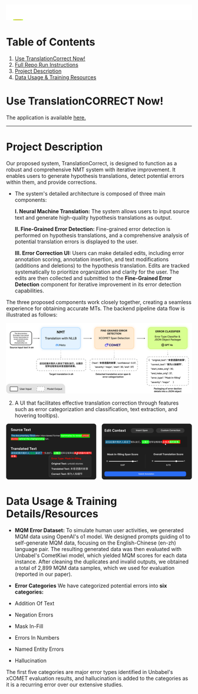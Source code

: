 <p align="center">
  <img src="https://github.com/MekaelWasti/TranslationCorrect-V2/blob/1f48ec4fc7c08d1d9f2af9a9d893b8cdfc2f3b2e/frontend/src/assets/logo.svg" alt="TranslationCorrect Logo" width="800">
</p>


# Table of Contents

1. [Use TranslationCorrect Now!](#use-translationcorrect-now)
2. [Full Repo Run Instructions](#full-repo-run-instructions)
3. [Project Description](#project-description)
4. [Data Usage & Training Resources](#data-usage--training-detailsresources)


# Use TranslationCORRECT Now!

The application is available <a href="https://translation-correct-annotation-git-27a7e8-mekaelwastis-projects.vercel.app/" target="_blank" rel="noopener noreferrer">here.</a>

---

# Project Description

Our proposed system, TranslationCorrect, is designed to function as a robust and comprehensive NMT system with iterative improvement. It enables users to generate hypothesis translations, detect potential errors within them, and provide corrections. 

- The system's detailed architecture is composed of three main components:

	**I. Neural Machine Translation:** The system allows users to input source text and generate high-quality hypothesis translations as output.

	**II. Fine-Grained Error Detection:** Fine-grained error detection is performed on hypothesis translations, and a comprehensive analysis of potential translation errors is displayed to the user.

	**III. Error Correction UI:** Users can make detailed edits, including error annotation scoring, annotation insertion, and text modifications (additions and deletions) to the hypothesis translation. Edits are tracked systematically to prioritize organization and clarity for the user. The edits are then collected and submitted to the **Fine-Grained Error Detection** component for iterative improvement in its error detection capabilities.


The three proposed components work closely together, creating a seamless experience for obtaining
accurate MTs. The backend pipeline data flow is illustrated as follows:

![Backend Pipeline Data Flow](https://github.com/MekaelWasti/TranslationCorrect-V2/blob/c2bde9d079bc566ab143238f0bd7692c4400207c/frontend/src/assets/Pipeline%20Flow%20Diagram_readme.svg)

2. A UI that facilitates effective translation correction through features such as error categorization and classification, text extraction, and hovering tooltips).

![User Interface Error Detection and Correction Visualization](https://github.com/MekaelWasti/TranslationCorrect-V2/blob/9cc033a3fc329a60144e234db840ecc039cc4c75/frontend/src/assets/UI_snippets.svg)




# Data Usage & Training Details/Resources

- **MQM Error Dataset:**
	To simulate human user activities, we generated MQM data using OpenAI's o1 model. We designed prompts guiding o1 to self-generate MQM data, focusing on the English-Chinese (en-zh) language pair. The resulting generated data was then evaluated with Unbabel's CometKiwi model, which yielded MQM scores for each data instance. After
	cleaning the duplicates and invalid outputs, we obtained a total of 2,899 MQM data samples, which we used for evaluation (reported in our paper).

- **Error Categories**
We have categorized potential errors into **six categories:**
 - Addition Of Text
 - Negation Errors
 - Mask In-Fill
 - Errors In Numbers
 - Named Entity Errors
 - Hallucination

The first five categories are major error types identified in Unbabel's xCOMET evaluation results, and hallucination is added to the categories as it is a recurring error over our extensive studies.
